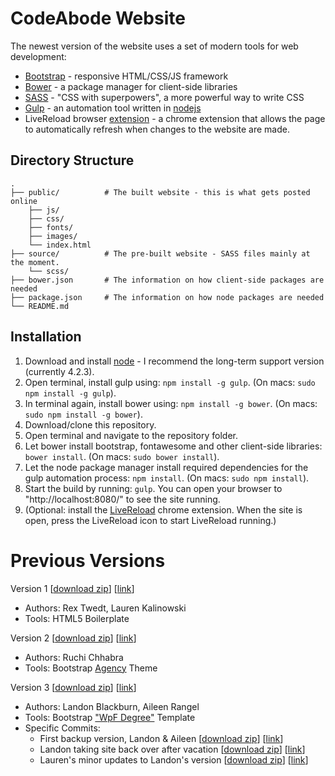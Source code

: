 CodeAbode Website
=================

The newest version of the website uses a set of modern tools for web development:

-	[Bootstrap](http://getbootstrap.com/) - responsive HTML/CSS/JS framework
-	[Bower](http://bower.io/) - a package manager for client-side libraries
-	[SASS](http://sass-lang.com/) - "CSS with superpowers", a more powerful way to write CSS
-	[Gulp](http://gulpjs.com/) - an automation tool written in [nodejs](https://nodejs.org/en/)
-	LiveReload browser [extension](https://chrome.google.com/webstore/detail/livereload/jnihajbhpnppcggbcgedagnkighmdlei) - a chrome extension that allows the page to automatically refresh when changes to the website are made.

Directory Structure
-------------------

```
.
├── public/          # The built website - this is what gets posted online
	├── js/
	├── css/
	├── fonts/
	├── images/
	└── index.html
├── source/          # The pre-built website - SASS files mainly at the moment.
	└── scss/
├── bower.json       # The information on how client-side packages are needed
├── package.json     # The information on how node packages are needed
└── README.md
```

Installation
------------

1.	Download and install [node](https://nodejs.org/en/) - I recommend the long-term support version (currently 4.2.3).
2.	Open terminal, install gulp using: `npm install -g gulp`. (On macs: `sudo npm install -g gulp`).
3.	In terminal again, install bower using: `npm install -g bower`. (On macs: `sudo npm install -g bower`).
4.	Download/clone this repository.
5.	Open terminal and navigate to the repository folder.
6.	Let bower install bootstrap, fontawesome and other client-side libraries: `bower install`. (On macs: `sudo bower install`).
7.	Let the node package manager install required dependencies for the gulp automation process: `npm install`. (On macs: `sudo npm install`).
8.	Start the build by running: `gulp`. You can open your browser to "http://localhost:8080/" to see the site running.
9.	(Optional: install the [LiveReload](https://chrome.google.com/webstore/detail/livereload/jnihajbhpnppcggbcgedagnkighmdlei) chrome extension. When the site is open, press the LiveReload icon to start LiveReload running.)

Previous Versions
=================

Version 1 \[[download zip](https://github.com/CodeAbodeChicago/CodeAbode-Website/archive/original-site-v1.zip)] \[[link](https://github.com/CodeAbodeChicago/CodeAbode-Website/tree/original-site-v1)\]

-	Authors: Rex Twedt, Lauren Kalinowski
-	Tools: HTML5 Boilerplate

Version 2 \[[download zip](https://github.com/CodeAbodeChicago/CodeAbode-Website/archive/ruchi-v2)] \[[link](https://github.com/CodeAbodeChicago/CodeAbode-Website/tree/ruchi-v2)\]

-	Authors: Ruchi Chhabra
-	Tools: Bootstrap [Agency](http://startbootstrap.com/template-overviews/agency/) Theme

Version 3 \[[download zip](https://github.com/CodeAbodeChicago/CodeAbode-Website/archive/landon-v3)] \[[link](https://github.com/CodeAbodeChicago/CodeAbode-Website/tree/landon-v3)\]

-	Authors: Landon Blackburn, Aileen Rangel
-	Tools: Bootstrap ["WpF Degree"](http://www.wpfreeware.com/wpf-degree-free-wordpress-education-theme-bootstrap-education-website-template/) Template
-	Specific Commits:
	-	First backup version, Landon & Aileen \[[download zip](https://github.com/CodeAbodeChicago/CodeAbode-Website/archive/40d25be6fb46f85063533ff2fb349d83b5ed2938.zip)\] \[[link](https://github.com/CodeAbodeChicago/CodeAbode-Website/tree/40d25be6fb46f85063533ff2fb349d83b5ed2938)\]
	-	Landon taking site back over after vacation \[[download zip](https://github.com/CodeAbodeChicago/CodeAbode-Website/archive/c8e3e452e3ec3bff28a6eccd9e8da11d9d2f0c16.zip)\] \[[link](https://github.com/CodeAbodeChicago/CodeAbode-Website/tree/c8e3e452e3ec3bff28a6eccd9e8da11d9d2f0c16)\]
	-	Lauren's minor updates to Landon's version \[[download zip](https://github.com/CodeAbodeChicago/CodeAbode-Website/archive/2f791e1c6d395d7fa90bcd62f898d68ef32f1e03.zip)\] \[[link](https://github.com/CodeAbodeChicago/CodeAbode-Website/tree/2f791e1c6d395d7fa90bcd62f898d68ef32f1e03)\]
